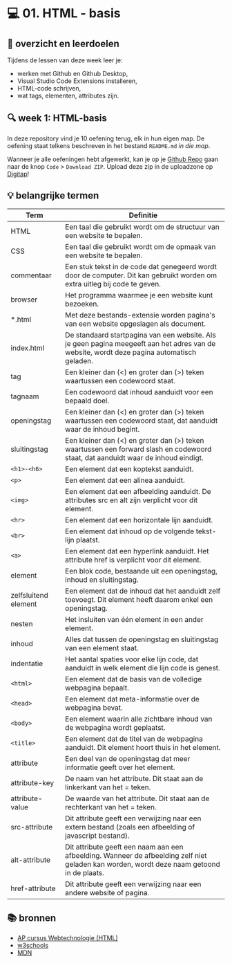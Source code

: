 # 💻 01. HTML - basis

## 🥅 overzicht en leerdoelen

Tijdens de lessen van deze week leer je:

- werken met Github en Github Desktop,
- Visual Studio Code Extensions installeren,
- HTML-code schrijven,
- wat tags, elementen, attributes zijn.

## 🔍 week 1: HTML-basis

In deze repository vind je 10 oefening terug, elk in hun eigen map. De oefening staat telkens beschreven in het bestand `README.md` _in die map_.

Wanneer je alle oefeningen hebt afgewerkt, kan je op je [Github Repo](https://classroom.github.com/a/IXe9qs_K) gaan naar de knop `Code` > `Download ZIP`. Upload deze zip in de uploadzone op [Digitap](https://learning.ap.be/course/view.php?id=62150#section-5)!

## 💡 belangrijke termen

| Term                 | Definitie                                                                                                                                  |
| -------------------- | ------------------------------------------------------------------------------------------------------------------------------------------ |
| HTML                 | Een taal die gebruikt wordt om de structuur van een website te bepalen.                                                                    |
| CSS                  | Een taal die gebruikt wordt om de opmaak van een website te bepalen.                                                                       |
| commentaar           | Een stuk tekst in de code dat genegeerd wordt door de computer. Dit kan gebruikt worden om extra uitleg bij code te geven.                 |
| browser              | Het programma waarmee je een website kunt bezoeken.                                                                                        |
| \*.html              | Met deze bestands-extensie worden pagina's van een website opgeslagen als document.                                                        |
| index.html           | De standaard startpagina van een website. Als je geen pagina meegeeft aan het adres van de website, wordt deze pagina automatisch geladen. |
| tag                  | Een kleiner dan (<) en groter dan (>) teken waartussen een codewoord staat.                                                                |
| tagnaam              | Een codewoord dat inhoud aanduidt voor een bepaald doel.                                                                                   |
| openingstag          | Een kleiner dan (<) en groter dan (>) teken waartussen een codewoord staat, dat aanduidt waar de inhoud begint.                            |
| sluitingstag         | Een kleiner dan (<) en groter dan (>) teken waartussen een forward slash en codewoord staat, dat aanduidt waar de inhoud eindigt.          |
| `<h1>-<h6>`          | Een element dat een koptekst aanduidt.                                                                                                     |
| `<p>`                | Een element dat een alinea aanduidt.                                                                                                       |
| `<img>`              | Een element dat een afbeelding aanduidt. De attributes src en alt zijn verplicht voor dit element.                                         |
| `<hr>`               | Een element dat een horizontale lijn aanduidt.                                                                                             |
| `<br>`               | Een element dat inhoud op de volgende tekst-lijn plaatst.                                                                                  |
| `<a>`                | Een element dat een hyperlink aanduidt. Het attribute href is verplicht voor dit element.                                                  |
| element              | Een blok code, bestaande uit een openingstag, inhoud en sluitingstag.                                                                      |
| zelfsluitend element | Een element dat de inhoud dat het aanduidt zelf toevoegt. Dit element heeft daarom enkel een openingstag.                                  |
| nesten               | Het insluiten van één element in een ander element.                                                                                        |
| inhoud               | Alles dat tussen de openingstag en sluitingstag van een element staat.                                                                     |
| indentatie           | Het aantal spaties voor elke lijn code, dat aanduidt in welk element die lijn code is genest.                                              |
| `<html>`             | Een element dat de basis van de volledige webpagina bepaalt.                                                                               |
| `<head>`             | Een element dat meta-informatie over de webpagina bevat.                                                                                   |
| `<body>`             | Een element waarin alle zichtbare inhoud van de webpagina wordt geplaatst.                                                                 |
| `<title>`            | Een element dat de titel van de webpagina aanduidt. Dit element hoort thuis in het <head> element.                                         |
| attribute            | Een deel van de openingstag dat meer informatie geeft over het element.                                                                    |
| attribute-key        | De naam van het attribute. Dit staat aan de linkerkant van het = teken.                                                                    |
| attribute-value      | De waarde van het attribute. Dit staat aan de rechterkant van het = teken.                                                                 |
| src-attribute        | Dit attribute geeft een verwijzing naar een extern bestand (zoals een afbeelding of javascript bestand).                                   |
| alt-attribute        | Dit attribute geeft een naam aan een afbeelding. Wanneer de afbeelding zelf niet geladen kan worden, wordt deze naam getoond in de plaats. |
| href-attribute       | Dit attribute geeft een verwijzing naar een andere website of pagina.                                                                      |

## 📚 bronnen

- [AP cursus Webtechnologie (HTML)](https://apwt.gitbook.io/g_webtechnologie/html/html-structuur)
- [w3schools](https://www.w3schools.com)
- [MDN](https://developer.mozilla.org/en-US/docs/Web/HTML)
